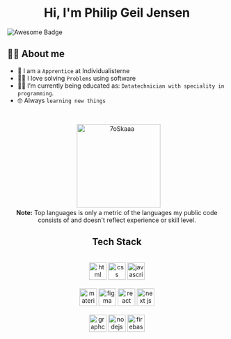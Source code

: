 <h1 align="center">Hi, I'm Philip Geil Jensen</h1>
<img src="https://cdn.rawgit.com/sindresorhus/awesome/d7305f38d29fed78fa85652e3a63e154dd8e8829/media/badge.svg" alt="Awesome Badge"/>


## :sassy_man:  About me
- :school: I am a `Apprentice` at Individualisterne 
- :technologist: I love solving `Problems` using software
- :student: I’m currently being educated as: `Datatechnician with speciality in programming`.
- :nerd_face: Always `learning new things`

<br>
<p align="center">
  &nbsp;
	  <img src="https://github-readme-stats.vercel.app/api/top-langs?username=PhilipGeil&langs_count=10&show_icons=true&locale=en&layout=compact&theme=algolia" alt="7oSkaaa" height="192px"/>
  <br/>
  <b>Note:</b> Top languages is only a metric of the languages my public code consists of and doesn't reflect experience or skill level.
  </p>
  
<div align="center">
  
## Tech Stack

<br />
<a margin="10" href="https://developer.mozilla.org/en-US/docs/Web/HTML" target="_blank"><img margin="10px" height="40" src="https://github.com/abdoachhoubi/abdoachhoubi/blob/main/svgs/html.svg" alt="html"></a>
<a margin="10" href="https://developer.mozilla.org/en-US/docs/Web/CSS" target="_blank"><img margin="10px" height="40" src="https://github.com/abdoachhoubi/abdoachhoubi/blob/main/svgs/css.svg" alt="css"></a>
<a margin="10" href="https://developer.mozilla.org/en-US/docs/Web/JavaScript" target="_blank"><img margin="10px" height="40" src="https://github.com/abdoachhoubi/abdoachhoubi/blob/main/svgs/javascript.svg" alt="javascript"></a>
<br />
<br />
<a margin="10" href="https://mui.com" target="_blank"><img margin="10px" height="40" src="https://github.com/abdoachhoubi/abdoachhoubi/blob/main/svgs/materialui.svg" alt="material ui"></a>
<a margin="10" href="https://figma.com" target="_blank"><img margin="10px" height="40" src="https://github.com/abdoachhoubi/abdoachhoubi/blob/main/svgs/figma.svg" alt="figma"></a>
<a margin="10" href="https://reactjs.org" target="_blank"><img margin="10px" height="40" src="https://github.com/abdoachhoubi/abdoachhoubi/blob/main/svgs/react.svg" alt="react"></a>
<a margin="10" href="https://nextjs.org" target="_blank"><img margin="10px" height="40" src="https://github.com/abdoachhoubi/abdoachhoubi/blob/main/svgs/nextjs.svg" alt="next js"></a>
<br />
<br />
<a margin="10" href="https://graphcms.com" target="_blank"><img margin="10px" height="40" src="https://github.com/abdoachhoubi/abdoachhoubi/blob/main/svgs/graphcms.svg" alt="graphcms"></a>
<a margin="10" href="https://nodejs.org" target="_blank"><img margin="10px" height="40" src="https://github.com/abdoachhoubi/abdoachhoubi/blob/main/svgs/nodejs.svg" alt="nodejs"></a>
<a margin="10" href="https://firebase.google.com" target="_blank"><img margin="10px" height="40" src="https://github.com/abdoachhoubi/abdoachhoubi/blob/main/svgs/firebase.svg" alt="firebase"></a>
</div>
